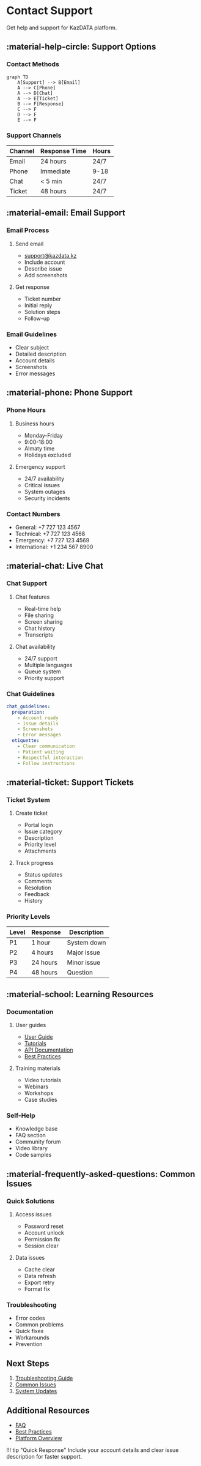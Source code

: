 # Contact Support

Get help and support for KazDATA platform.

## :material-help-circle: Support Options

### Contact Methods

```mermaid
graph TD
    A[Support] --> B[Email]
    A --> C[Phone]
    A --> D[Chat]
    A --> E[Ticket]
    B --> F[Response]
    C --> F
    D --> F
    E --> F
```

### Support Channels

| Channel | Response Time | Hours |
|---------|--------------|-------|
| Email | 24 hours | 24/7 |
| Phone | Immediate | 9-18 |
| Chat | < 5 min | 24/7 |
| Ticket | 48 hours | 24/7 |

## :material-email: Email Support

### Email Process

1. Send email
    - support@kazdata.kz
    - Include account
    - Describe issue
    - Add screenshots

2. Get response
    - Ticket number
    - Initial reply
    - Solution steps
    - Follow-up

### Email Guidelines

- Clear subject
- Detailed description
- Account details
- Screenshots
- Error messages

## :material-phone: Phone Support

### Phone Hours

1. Business hours
    - Monday-Friday
    - 9:00-18:00
    - Almaty time
    - Holidays excluded

2. Emergency support
    - 24/7 availability
    - Critical issues
    - System outages
    - Security incidents

### Contact Numbers

- General: +7 727 123 4567
- Technical: +7 727 123 4568
- Emergency: +7 727 123 4569
- International: +1 234 567 8900

## :material-chat: Live Chat

### Chat Support

1. Chat features
    - Real-time help
    - File sharing
    - Screen sharing
    - Chat history
    - Transcripts

2. Chat availability
    - 24/7 support
    - Multiple languages
    - Queue system
    - Priority support

### Chat Guidelines

```yaml
chat_guidelines:
  preparation:
    - Account ready
    - Issue details
    - Screenshots
    - Error messages
  etiquette:
    - Clear communication
    - Patient waiting
    - Respectful interaction
    - Follow instructions
```

## :material-ticket: Support Tickets

### Ticket System

1. Create ticket
    - Portal login
    - Issue category
    - Description
    - Priority level
    - Attachments

2. Track progress
    - Status updates
    - Comments
    - Resolution
    - Feedback
    - History

### Priority Levels

| Level | Response | Description |
|-------|----------|-------------|
| P1 | 1 hour | System down |
| P2 | 4 hours | Major issue |
| P3 | 24 hours | Minor issue |
| P4 | 48 hours | Question |

## :material-school: Learning Resources

### Documentation

1. User guides
    - [User Guide](../index.md)
    - [Tutorials](../tutorials/index.md)
    - [API Documentation](../api/index.md)
    - [Best Practices](../data/best-practices.md)

2. Training materials
    - Video tutorials
    - Webinars
    - Workshops
    - Case studies

### Self-Help

- Knowledge base
- FAQ section
- Community forum
- Video library
- Code samples

## :material-frequently-asked-questions: Common Issues

### Quick Solutions

1. Access issues
    - Password reset
    - Account unlock
    - Permission fix
    - Session clear

2. Data issues
    - Cache clear
    - Data refresh
    - Export retry
    - Format fix

### Troubleshooting

- Error codes
- Common problems
- Quick fixes
- Workarounds
- Prevention

## Next Steps

1. [Troubleshooting Guide](troubleshooting.md)
2. [Common Issues](issues.md)
3. [System Updates](updates.md)

## Additional Resources

- [FAQ](../getting-started/faq.md)
- [Best Practices](../data/best-practices.md)
- [Platform Overview](../getting-started/platform-overview.md)

!!! tip "Quick Response"
    Include your account details and clear issue description for faster support.
